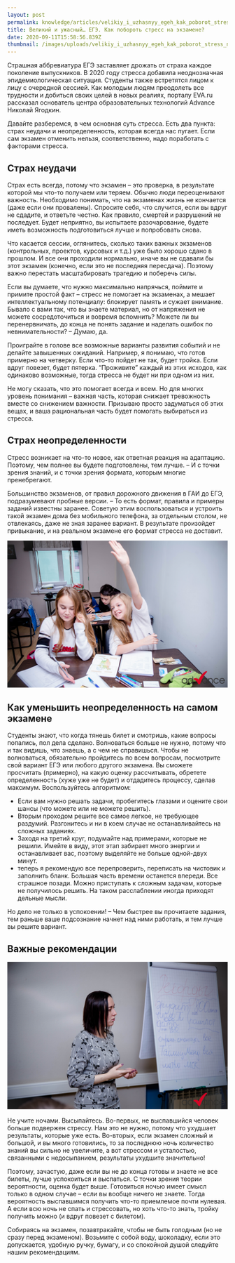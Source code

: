 ```yaml
---
layout: post
permalink: knowledge/articles/velikiy_i_uzhasnyy_egeh_kak_poborot_stress_na_ehkzamene/index.html
title: Великий и ужасный… ЕГЭ. Как побороть стресс на экзамене?
date: 2020-09-11T15:58:56.839Z
thumbnail: /images/uploads/velikiy_i_uzhasnyy_egeh_kak_poborot_stress_na_ehkzamene-01.jpg
---
```

Страшная аббревиатура ЕГЭ заставляет дрожать от страха каждое поколение выпускников. В 2020 году стресса добавила неоднозначная эпидемиологическая ситуация. Студенты также встретятся лицом к лицу с очередной сессией. Как молодым людям преодолеть все трудности и добиться своих целей в новых реалиях, порталу EVA.ru рассказал основатель центра образовательных технологий Advance Николай Ягодкин.

Давайте разберемся, в чем основная суть стресса. Есть два пункта: страх неудачи и неопределенность, которая всегда нас пугает. Если сам экзамен отменить нельзя, соответственно, надо поработать с факторами стресса.

## Страх неудачи

Страх есть всегда, потому что экзамен – это проверка, в результате которой мы что-то получаем или теряем. Обычно люди переоценивают важность. Необходимо понимать, что на экзаменах жизнь не кончается (даже если они провалены). Спросите себя, что случится, если вы вдруг не сдадите, и ответьте честно. Как правило, смертей и разрушений не последует. Будет неприятно, вы испытаете разочарование, будете иметь возможность подготовиться лучше и попробовать снова.

Что касается сессии, оглянитесь, сколько таких важных экзаменов (контрольных, проектов, курсовых и т.д.) уже было хорошо сдано в прошлом. И все они проходили нормально, иначе вы не сдавали бы этот экзамен (конечно, если это не последняя пересдача). Поэтому важно перестать масштабировать трагедию и поберечь силы.

Если вы думаете, что нужно максимально напрячься, поймите и примите простой факт – стресс не помогает на экзаменах, а мешает интеллектуальному потенциалу: блокирует память и сужает внимание. Бывало с вами так, что вы знаете материал, но от напряжения не можете сосредоточиться и вовремя вспомнить? Можете ли вы перенервничать, до конца не понять задание и наделать ошибок по невнимательности? – Думаю, да.

Проиграйте в голове все возможные варианты развития событий и не делайте завышенных ожиданий. Например, я понимаю, что готов примерно на четверку. Если что-то пойдет не так, будет тройка. Если вдруг повезет, будет пятерка. “Проживите” каждый из этих исходов, как одинаково возможные, тогда стресса не будет ни при одном из них.



Не могу сказать, что это помогает всегда и всем. Но для многих уровень понимания – важная часть, которая снижает тревожность вместе со снижением важности. Призываю просто задуматься об этих вещах, и ваша рациональная часть будет помогать выбираться из стресса.

## Страх неопределенности

Стресс возникает на что-то новое, как ответная реакция на адаптацию. Поэтому, чем полнее вы будете подготовлены, тем лучше. – И с точки зрения знаний, и с точки зрения формата, которым многие пренебрегают.

Большинство экзаменов, от правил дорожного движения в ГАИ до ЕГЭ, подразумевают пробные версии. – То есть формат, правила и примеры заданий известны заранее. Советую этим воспользоваться и устроить такой экзамен дома без мобильного телефона, за отдельным столом, не отвлекаясь, даже не зная заранее вариант. В результате произойдет привыкание, и на реальном экзамене его формат стресса не доставит.

![](/images/uploads/velikiy_i_uzhasnyy_egeh_kak_poborot_stress_na_ehkzamene-02.jpg)

## Как уменьшить неопределенность на самом экзамене

Студенты знают, что когда тянешь билет и смотришь, какие вопросы попались, пол дела сделано. Волноваться больше не нужно, потому что и так видишь, что знаешь, а с чем не справишься. Чтобы не волноваться, обязательно пройдитесь по всем вопросам, посмотрите свой вариант ЕГЭ или любого другого экзамена. Вы сможете просчитать (примерно), на какую оценку рассчитывать, обретете определенность (хуже уже не будет) и отдадитесь процессу, сделав максимум. Воспользуйтесь алгоритмом:

* Если вам нужно решать задачи, пробегитесь глазами и оцените свои шансы (что можете или не можете решить).
* Вторым проходом решите все самое легкое, не требующее раздумий. Разгонитесь и ни в коем случае не останавливайтесь на сложных заданиях.
* Заходя на третий круг, подумайте над примерами, которые не решили. Имейте в виду, этот этап забирает много энергии и останавливает вас, поэтому выделяйте не больше одной-двух минут.
* теперь я рекомендую все перепроверить, переписать на чистовик и заполнить бланк. Большая часть времени останется впереди. Все страшное позади. Можно приступать к сложным задачам, которые не получилось решить. На таком расслаблении иногда приходят дельные мысли.

Но дело не только в успокоении! – Чем быстрее вы прочитаете задания, тем раньше ваше подсознание начнет над ними работать, и тем лучше вы решите вариант.

## Важные рекомендации

![](/images/uploads/velikiy_i_uzhasnyy_egeh_kak_poborot_stress_na_ehkzamene-03.jpg)

Не учите ночами. Высыпайтесь. Во-первых, не выспавшийся человек больше подвержен стрессу. Нам это не нужно, потому что ухудшает результаты, которые уже есть. Во-вторых, если экзамен сложный и большой, и вы много готовились, то за последнюю ночь количество знаний вы сильно не увеличите, а вот стрессом и усталостью, связанными с недосыпанием, результаты ухудшите значительно!

Поэтому, зачастую, даже если вы не до конца готовы и знаете не все билеты, лучше успокоиться и выспаться. С точки зрения теории вероятности, оценка будет выше. Готовиться ночью имеет смысл только в одном случае – если вы вообще ничего не знаете. Тогда вероятность выспавшимся получить что-то приемлемое почти нулевая. А если всю ночь не спать и стрессовать, но хоть что-то знать, тройку получить можно (и вдруг повезет с билетом).

Собираясь на экзамен, позавтракайте, чтобы не быть голодным (но не сразу перед экзаменом). Возьмите с собой воду, шоколадку, если это допускается, удобную ручку, бумагу, и со спокойной душой следуйте нашим рекомендациям.